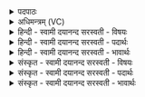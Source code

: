 <details><summary>पदपाठः</summary>

कः। त्वा॒। वि। मु॒ञ्च॒ति॒। सः। त्वा॒। वि। मु॒ञ्च॒ति॒। कस्मै॑। त्वा॒। वि। मु॒ञ्च॒ति॒। तस्मै॑। त्वा॒। वि। मु॒ञ्च॒ति॒। पोषा॑य। रक्ष॑साम्। भा॒गः। अ॒सि॒। २३।
</details>

<details><summary>अधिमन्त्रम् (VC)</summary>

- प्रजापतिर्देवता
- वामदेव ऋषिः
- निचृद् बृहती
- मध्यमः
</details>

<details><summary>हिन्दी - स्वामी दयानन्द सरस्वती  - विषयः</summary>

अग्नि में किसलिये पदार्थ छोड़ा जाता है, सो अगले मन्त्र में प्रकाश किया है ॥
</details>

<details><summary>हिन्दी - स्वामी दयानन्द सरस्वती  - पदार्थः</summary>

पदार्थान्वयभाषाः -  (कः) कौन सुख चाहनेवाला यज्ञ का अनुष्ठाता पुरुष (त्वा) उस यज्ञ को (विमुञ्चति) छोड़ता है अर्थात् कोई नहीं। और जो कोई यज्ञ को छोड़ता है (त्वा) उस को (सः) यज्ञ का पालन करने हारा परमेश्वर भी (विमुञ्चति) छोड़ देता है। जो यज्ञ का करनेवाला मनुष्य पदार्थ समूह को यज्ञ में छोड़ता है, (त्वा) उस को (कस्मै) किस प्रयोजन के लिये अग्नि के बीच में (विमुञ्चति) छोड़ता है, (तस्मै) जिससे सब सुख प्राप्त हो तथा (पोषाय) पुष्टि आदि गुण के लिये (त्वा) उस पदार्थ समूह को (विमुञ्चति) छोड़ता है। जो पदार्थ सब के उपकार के लिये यज्ञ के बीच में नहीं युक्त किया जाता, वह (रक्षसाम्) दुष्ट प्राणियों का (भागः) अंश (असि) होता है ॥२३॥
</details>

<details><summary>हिन्दी - स्वामी दयानन्द सरस्वती  - भावार्थः</summary>

भावार्थभाषाः -  जो मनुष्य ईश्वर के करने-कराने वा आज्ञा देने के योग्य व्यवहार को छोड़ता है, वह सब सुखों से हीन होकर और दुष्ट मनुष्यों से पीड़ा पाता हुआ सब प्रकार दुःखी रहता है। किसी ने किसी से पूछा कि जो यज्ञ को छोड़ता है, उसके लिये क्या होता है? वह उत्तर देता है कि ईश्वर भी उसको छोड़ देता है। फिर वह पूछता है कि ईश्वर उसको किसलिये छोड़ देता है? वह उत्तर देनेवाला कहता है कि दुःख भोगने के लिये। जो ईश्वर की आज्ञा को पालता है, वह सुखों से युक्त होने योग्य है और जो कि छोड़ता है, वह राक्षस हो जाता है ॥२३॥
</details>

<details><summary>संस्कृत - स्वामी दयानन्द सरस्वती  - विषयः</summary>

अग्नौ द्रव्यं किमर्थं प्रक्षिप्यत इत्युपदिश्यते ॥
</details>

<details><summary>संस्कृत - स्वामी दयानन्द सरस्वती  - पदार्थः</summary>

पदार्थान्वयभाषाः -  को मनुष्यस्त्वा तं यज्ञं विमुञ्चति कोऽपि नेत्यर्थः। यश्च यज्ञं विमुञ्चति तं स यज्ञः परमेश्वरो विमुञ्चति। यज्ञकर्त्ता कस्मै प्रयोजनाय तं पदार्थसमूहमग्नौ विमुञ्चति, यतः सर्वसुखप्राप्तिर्भवेत् तस्मै। पोषाय त्वा तं विमुञ्चति, किन्तु यः पदार्थः सर्वोपकारे यज्ञे न प्रयुज्यते स रक्षसां भागोऽसि भवति ॥२३॥
</details>

<details><summary>संस्कृत - स्वामी दयानन्द सरस्वती  - भावार्थः</summary>

भावार्थभाषाः -  यो मनुष्य ईश्वरेण वेदद्वाराऽऽज्ञापितं व्यवहारं त्यजति स सर्वैः सुखैर्हीनो भूत्वा दुष्टैः पीडितः सन् सर्वदा दुःखी भवति। केनचित् कंचित् प्रति पृष्टं यो यज्ञं त्यजति तस्मै किं भवतीति। स आह, ईश्वरोऽपि तं त्यजतीति। स पुनराह ईश्वरः कस्मै प्रयोजनाय तं त्यजतीति। स ब्रूते तस्मै दुःखमेव स्यादित्यस्मै। यश्चेश्वराज्ञां पालयति, स सुखैः पोषितुमर्हति, यश्च त्यजति स एव राक्षसो भवतीति ॥२३॥
</details>